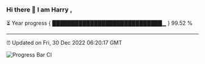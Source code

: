 ### Hi there 👋 I am Harry , 

⏳ Year progress { █████████████████████████████▁ } 99.52 %

---

⏰ Updated on Fri, 30 Dec 2022 06:20:17 GMT

![Progress Bar CI](https://github.com/duykhang68/duykhang68/workflows/Progress%20Bar%20CI/badge.svg)
